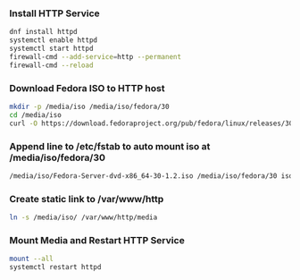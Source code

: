 ### Install HTTP Service
```sh
dnf install httpd
systemctl enable httpd
systemctl start httpd
firewall-cmd --add-service=http --permanent
firewall-cmd --reload
```
### Download Fedora ISO to HTTP host
```sh
mkdir -p /media/iso /media/iso/fedora/30
cd /media/iso
curl -O https://download.fedoraproject.org/pub/fedora/linux/releases/30/Server/x86_64/iso/Fedora-Server-dvd-x86_64-30-1.2.iso
```

### Append line to /etc/fstab to auto mount iso at /media/iso/fedora/30
```txt
/media/iso/Fedora-Server-dvd-x86_64-30-1.2.iso /media/iso/fedora/30 iso9660 loop 0 0
```

### Create static link to /var/www/http
```sh
ln -s /media/iso/ /var/www/http/media
```

### Mount Media and Restart HTTP Service
```sh
mount --all
systemctl restart httpd
```


